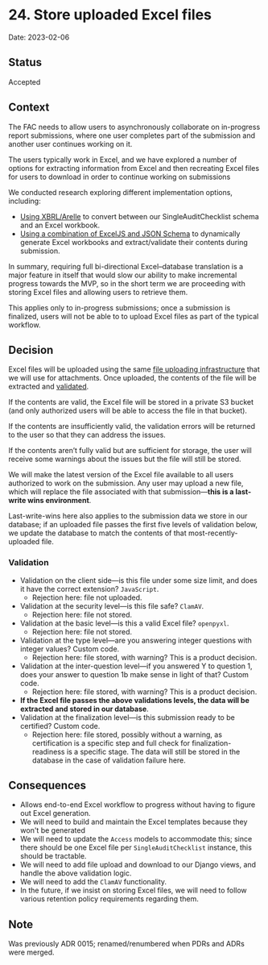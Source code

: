 # 24. Store uploaded Excel files

Date: 2023-02-06

## Status

Accepted

## Context

The FAC needs to allow users to asynchronously collaborate on in-progress report submissions, where one user completes part of the submission and another user continues working on it.

The users typically work in Excel, and we have explored a number of options for extracting information from Excel and then recreating Excel files for users to download in order to continue working on submissions

We conducted research exploring different implementation options, including:

- [Using XBRL/Arelle](https://github.com/GSA-TTS/FAC/issues/755) to convert between our SingleAuditChecklist schema and an Excel workbook.
- [Using a combination of ExcelJS and JSON Schema](0011-excel-generation-validation.md) to dynamically generate Excel workbooks and extract/validate their contents during submission.

In summary, requiring full bi-directional Excel–database translation is a major feature in itself that would slow our ability to make incremental progress towards the MVP, so in the short term we are proceeding with storing Excel files and allowing users to retrieve them.

This applies only to in-progress submissions; once a submission is finalized, users will not be able to to upload Excel files as part of the typical workflow.

## Decision

Excel files will be uploaded using the same [file uploading infrastructure](0010-file-uploads.md) that we will use for attachments. Once uploaded, the contents of the file will be extracted and [validated](#validation).

If the contents are valid, the Excel file will be stored in a private S3 bucket (and only authorized users will be able to access the file in that bucket).

If the contents are insufficiently valid, the validation errors will be returned to the user so that they can address the issues.

If the contents aren’t fully valid but are sufficient for storage, the user will receive some warnings about the issues but the file will still be stored.

We will make the latest version of the Excel file available to all users authorized to work on the submission. Any user may upload a new file, which will replace the file associated with that submission—**this is a last-write wins environment**.

Last-write-wins here also applies to the submission data we store in our database; if an uploaded file passes the first five levels of validation below, we update the database to match the contents of that most-recently-uploaded file.

### Validation
-   Validation on the client side—is this file under some size limit, and does it have the correct extension? `JavaScript`.
    - Rejection here: file not uploaded.
-   Validation at the security level—is this file safe? `ClamAV`.
    - Rejection here: file not stored.
-   Validation at the basic level—is this a valid Excel file? `openpyxl`.
    - Rejection here: file not stored.
-   Validation at the type level—are you answering integer questions with integer values? Custom code.
    - Rejection here: file stored, with warning? This is a product decision.
-   Validation at the inter-question level—if you answered Y to question 1, does your answer to question 1b make sense in light of that? Custom code.
    - Rejection here: file stored, with warning? This is a product decision.
-   **If the Excel file passes the above validations levels, the data will be extracted and stored in our database**.
-   Validation at the finalization level—is this submission ready to be certified? Custom code.
    - Rejection here: file stored, possibly without a warning, as certification is a specific step and full check for finalization-readiness is a specific stage. The data will still be stored in the database in the case of validation failure here.

## Consequences

- Allows end-to-end Excel workflow to progress without having to figure out Excel generation.
- We will need to build and maintain the Excel templates because they won't be generated
- We will need to update the `Access` models to accommodate this; since there should be one Excel file per `SingleAuditChecklist` instance, this should be tractable.
- We will need to add file upload and download to our Django views, and handle the above validation logic.
- We will need to add the `ClamAV` functionality.
- In the future, if we insist on storing Excel files, we will need to follow various retention policy requirements regarding them.

## Note
Was previously ADR 0015; renamed/renumbered when PDRs and ADRs were merged.
